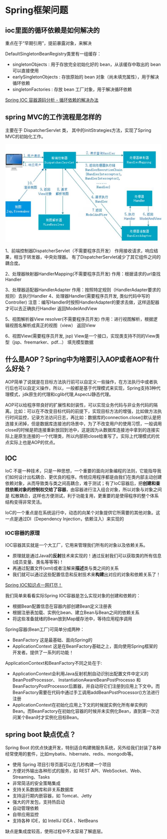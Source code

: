 # Spring框架问题

## ioc里面的循环依赖是如何解决的

重点在于“早期引用”，提前暴露对象，来解决

DefaultSingletonBeanRegistry类里有一组缓存：
* singletonObjects : 用于存放完全初始化好的 bean，从该缓存中取出的 bean 可以直接使用
* earlySingletonObjects : 存放原始的 bean 对象（尚未填充属性），用于解决循环依赖
* singletonFactories : 存放 bean 工厂对象，用于解决循环依赖

[Spring IOC 容器源码分析 - 循环依赖的解决办法](https://cloud.tencent.com/developer/article/1145275)

## spring MVC的工作流程是怎样的

主要在于 DispatcherServlet 类， 其中的initStrategies方法，实现了Spring MVC的初始化工作。

![SpringMVC处理流程](../Image/SpringMVC处理流程.png)

1、前端控制器DispatcherServlet（不需要程序员开发）
作用接收请求，响应结果，相当于转发器，中央处理器。
有了DispatcherServlet减少了其它组件之间的耦合度。

2、处理器映射器HandlerMapping(不需要程序员开发)
作用：根据请求的url查找Handler

3、处理器适配器HandlerAdapter
作用：按照特定规则（HandlerAdapter要求的规则）去执行Handler
4、处理器Handler(需要程序员开发, 类似代码中写的Controller)
注意：编写Handler时按照HandlerAdapter的要求去做，这样适配器才可以去正确执行Handler
返回ModelAndView

5、视图解析器View resolver(不需要程序员开发)
作用：进行视图解析，根据逻辑视图名解析成真正的视图（view）
返回View

6、视图View(需要程序员开发, jsp)
View是一个接口，实现类支持不同的View类型（jsp、freemarker、pdf...）
填充模型数据


## 什么是AOP？Spring中为啥要引入AOP或者AOP有什么好处？

AOP简单了说就是在目标方法执行前可以自定义一些操作，在方法执行中或者执行后也可以自定义操作，所以，一般都是基于代理模式来实现，Spring支持3种代理模式，jdk原生的代理和cglib代理,AspectJ静态代理。

AOP可以给程序带良好的扩展性和封装性，可以实现业务代码与非业务代码的隔离。比如：可以在不改变目标代码的前提下，实现目标方法的增强，比如做方法执行时间监控，记录方法访问日志，再比如：数据库的connection.close()默认是把连接关闭掉，但是数据库连接池的场景中，为了不改变用户的使用习惯，一般调用close的时候是把连接重新放回到池中，这是因为从数据库连接池中拿到的连接实际上是原生连接的一个代理类，所以内部把close给重写了。实际上代理模式的优点实际上也是AOP的优点。

## IOC

IoC 不是一种技术，只是一种思想，一个重要的面向对象编程的法则，它能指导我们如何设计出松耦合、更优良的程序。传统应用程序都是由我们在类内部主动创建依赖对象，从而导致类与类之间高耦合，难于测试；有了IoC容器后，把**创建和查找依赖对象的控制权交给了容器**，由容器进行注入组合对象，所以对象与对象之间是 松散耦合，这样也方便测试，利于功能复用，更重要的是使得程序的整个体系结构变得非常灵活。

IoC的一个重点是在系统运行中，动态的向某个对象提供它所需要的其他对象。这一点是通过DI（Dependency Injection，依赖注入）来实现的

### IOC容器的原理

IOC容器其实就是一个大工厂，它用来管理我们所有的对象以及依赖关系。

* 原理就是通过Java的**反射**技术来实现的！通过反射我们可以获取类的所有信息(成员变量、类名等等等)！
* 再通过配置文件(xml)或者注解来**描述**类与类之间的关系
* 我们就可以通过这些配置信息和反射技术来**构建**出对应的对象和依赖关系了！

[Spring IOC知识点一网打尽！](https://segmentfault.com/a/1190000014979704)

我们简单来看看实际Spring IOC容器是怎么实现对象的创建和依赖的：

* 根据Bean配置信息在容器内部创建Bean定义注册表
* 根据注册表加载、实例化bean、建立Bean与Bean之间的依赖关系
* 将这些准备就绪的Bean放到Map缓存池中，等待应用程序调用

Spring容器(Bean工厂)可简单分成两种：

* BeanFactory
    这是最基础、面向Spring的
* ApplicationContext
    这是在BeanFactory基础之上，面向使用Spring框架的开发者。提供了一系列的功能！

ApplicationContext和BeanFactory不同之处在于:

* ApplicationContext会利用Java反射机制自动识别出配置文件中定义的BeanPostProcessor、 InstantiationAwareBeanPostProcesso 和BeanFactoryPostProcessor后置器，并自动将它们注册到应用上下文中。而BeanFactory需要在代码中通过手工调用addBeanPostProcessor()方法进行注册
* ApplicationContext在初始化应用上下文的时候就实例化所有单实例的Bean。而BeanFactory在初始化容器的时候并未实例化Bean，直到第一次访问某个Bean时才实例化目标Bean。

## spring boot 缺点优点？

Spring Boot 的优点快速开发，特别适合构建微服务系统，另外给我们封装了各种经常使用的套件，比如mybatis、hibernate、redis、mongodb等。

* 使用 Spring 项目引导页面可以在几秒构建一个项目
* 方便对外输出各种形式的服务，如 REST API、WebSocket、Web、Streaming、Tasks
* 非常简洁的安全策略集成
* 支持关系数据库和非关系数据库
* 支持运行期内嵌容器，如 Tomcat、Jetty
* 强大的开发包，支持热启动
* 自动管理依赖
* 自带应用监控
* 支持各种 IDE，如 IntelliJ IDEA 、NetBeans

缺点是集成度较高，使用过程中不太容易了解底层。